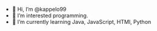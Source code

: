 - 👋 Hi, I’m @kappelo99
- 👀 I’m interested programming.
- 🌱 I’m currently learning Java, JavaScript, HTMl, Python


